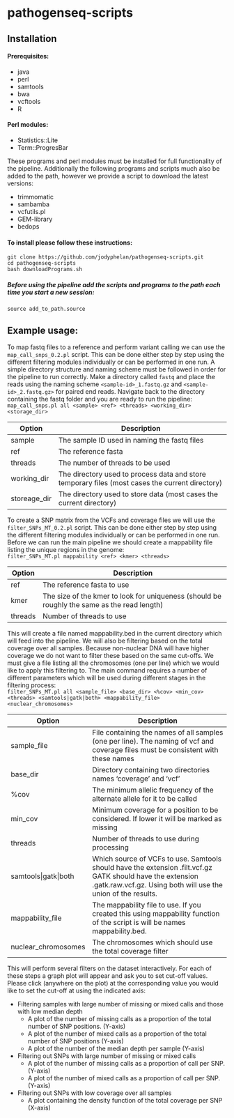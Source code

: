 # pathogenseq-scripts

## Installation

#### Prerequisites:
* java<br>
* perl<br>
* samtools<br>
* bwa<br>
* vcftools<br>
* R<br>

#### Perl modules:
* Statistics::Lite<br>
* Term::ProgresBar

These programs and perl modules must be installed for full functionality of the pipeline. Additionally the following programs and scripts much also be added to the path, however we provide a script to download the latest versions:<br>
* trimmomatic<br>
* sambamba<br>
* vcfutils.pl<br>
* GEM-library<br>
* bedops<br>

#### To install please follow these instructions:
	git clone https://github.com/jodyphelan/pathogenseq-scripts.git
	cd pathogenseq-scripts
	bash downloadPrograms.sh
	
##### Before using the pipeline add the scripts and programs to the path each time you start a new session:
	source add_to_path.source 


## Example usage:
To map fastq files to a reference and perform variant calling we can use the `map_call_snps_0.2.pl` script. This can be done either step by step using the different filtering modules individually or can be performed in one run. A simple directory structure and naming scheme must be followed in order for the pipeline to run correctly. Make a directory called `fastq` and place the reads using the naming scheme `<sample-id>_1.fastq.gz` and `<sample-id>_2.fastq.gz>` for paired end reads. Navigate back to the directory containing the fastq folder and you are ready to run the pipeline:<br>
	`map_call_snps.pl all <sample> <ref> <threads> <working_dir> <storage_dir>`<br>

| Option | Description |
| ------ | ----------- |
| sample | The sample ID used in naming the fastq files |
| ref	 | The reference fasta |
| threads | The number of threads to be used |
| working_dir | The directory used to process data and store temporary files (most cases the current directory) |
| storeage_dir | The directory used to store data (most cases the current directory) |

To create a SNP matrix from the VCFs and coverage files we will use the `filter_SNPs_MT_0.2.pl` script. This can be done either step by step using the different filtering modules individually or can be performed in one run. Before we can run the main pipeline we should create a mappability file listing the unique regions in the genome:<br>
     `filter_SNPs_MT.pl mappability <ref> <kmer> <threads>`<br>

| Option | Description |
| ------ | ----------- |
| ref   | The reference fasta to use |
| kmer | The size of the kmer to look for uniqueness (should be roughly the same as the read length) |
| threads | Number of threads to use |

This will create a file named mappability.bed in the current directory which will feed into the pipeline. We will also be filtering based on the total coverage over all samples. Because non-nuclear DNA will have higher coverage we do not want to filter these based on the same cut-offs. We must give a file listing all the chromosomes (one per line) which we would like to apply this filtering to.
The main command requires a number of different parameters which will be used during different stages in the filtering process: <br>
	`filter_SNPs_MT.pl all <sample_file> <base_dir> <%cov> <min_cov> <threads> <samtools|gatk|both> <mappability_file> <nuclear_chromosomes>`

| Option | Description |
| ------ | ----------- |
| sample_file | File containing the names of all samples (one per line). The naming of vcf and coverage files must be consistent with these names  |
| base_dir | Directory containing two directories names ‘coverage’ and ‘vcf’  |
| %cov | The minimum allelic frequency of the alternate allele for it to be called |
| min_cov | Minimum coverage for a position to be considered. If lower it will be marked as missing |
| threads | Number of threads to use during processing |
| samtools\|gatk\|both | Which source of VCFs to use. Samtools should have the extension .filt.vcf.gz GATK should have the extension .gatk.raw.vcf.gz. Using both will use the union of the results.| 
| mappability_file | The mappability file to use. If you created this using mappability function of the script is will be names mappability.bed. |
| nuclear_chromosomes | The chromosomes which should use the total coverage filter |


This will perform several filters on the dataset interactively. For each of these steps a graph plot will appear and ask you to set cut-off values. Please click (anywhere on the plot) at the corresponding value you would like to set the cut-off at using the indicated axis:<br>
+ Filtering samples with large number of missing or mixed calls and those with low median depth
	- A plot of the number of missing calls as a proportion of the total number of SNP positions. (Y-axis)
	- A plot of the number of mixed calls as a proportion of the total number of SNP positions (Y-axis)
	- A plot of the number of the median depth per sample (Y-axis)
+ Filtering out SNPs with large number of missing or mixed calls
	- A plot of the number of missing calls as a proportion of call per SNP. (Y-axis)
	- A plot of the number of mixed calls as a proportion of call per SNP. (Y-axis)
+ Filtering out SNPs with low coverage over all samples
	- A plot containing the density function of the total coverage per SNP (X-axis)



